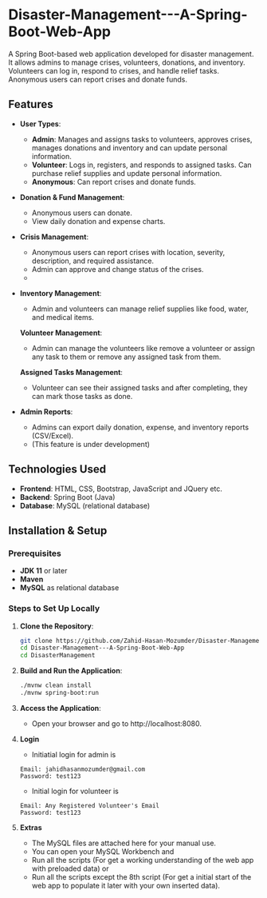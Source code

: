 ﻿# Disaster-Management---A-Spring-Boot-Web-App
 
A Spring Boot-based web application developed for disaster management. It allows admins to manage crises, volunteers, donations, and inventory. Volunteers can log in, respond to crises, and handle relief tasks. Anonymous users can report crises and donate funds.

## Features

- **User Types**:
  - **Admin**: Manages and assigns tasks to volunteers, approves crises, manages donations and inventory and can update personal information.
  - **Volunteer**: Logs in, registers, and responds to assigned tasks. Can purchase relief supplies and update personal information.
  - **Anonymous**: Can report crises and donate funds.
  
- **Donation & Fund Management**:
  - Anonymous users can donate.
  - View daily donation and expense charts.

- **Crisis Management**:
  - Anonymous users can report crises with location, severity, description, and required assistance.
  - Admin can approve and change status of the crises.
  - 
- **Inventory Management**:
  - Admin and volunteers can manage relief supplies like food, water, and medical items.

  **Volunteer Management**:
  - Admin can manage the volunteers like remove a volunteer or assign any task to them or remove any assigned task from them.

  **Assigned Tasks Management**:
  - Volunteer can see their assigned tasks and after completing, they can mark those tasks as done.
     
- **Admin Reports**:
  - Admins can export daily donation, expense, and inventory reports (CSV/Excel).
  - (This feature is under development)

## Technologies Used

- **Frontend**: HTML, CSS, Bootstrap, JavaScript and JQuery etc.
- **Backend**: Spring Boot (Java)
- **Database**: MySQL (relational database)

## Installation & Setup

### Prerequisites

- **JDK 11** or later
- **Maven**
- **MySQL** as relational database

### Steps to Set Up Locally

1. **Clone the Repository**:
   ```bash
   git clone https://github.com/Zahid-Hasan-Mozumder/Disaster-Management---A-Spring-Boot-Web-App.git
   cd Disaster-Management---A-Spring-Boot-Web-App
   cd DisasterManagement
   ```

2. **Build and Run the Application**:

   ```bash
   ./mvnw clean install
   ./mvnw spring-boot:run
   ```

3. **Access the Application**:

   - Open your browser and go to http://localhost:8080.

4. **Login**

   - Initiatial login for admin is
   ```
   Email: jahidhasanmozumder@gmail.com
   Password: test123
   ```
   - Initial login for volunteer is
   ```
   Email: Any Registered Volunteer's Email
   Password: test123
   ```

5. **Extras**

   - The MySQL files are attached here for your manual use.
   - You can open your MySQL Workbench and
   - Run all the scripts (For get a working understanding of the web app with preloaded data) or
   - Run all the scripts except the 8th script (For get a initial start of the web app to populate it later with your own inserted data).
